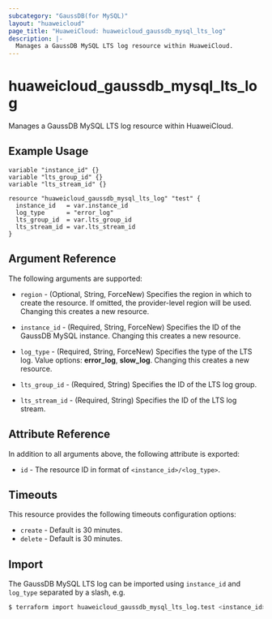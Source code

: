 ```yaml
---
subcategory: "GaussDB(for MySQL)"
layout: "huaweicloud"
page_title: "HuaweiCloud: huaweicloud_gaussdb_mysql_lts_log"
description: |-
  Manages a GaussDB MySQL LTS log resource within HuaweiCloud.
---
```


# huaweicloud_gaussdb_mysql_lts_log

Manages a GaussDB MySQL LTS log resource within HuaweiCloud.

## Example Usage

```hcl
variable "instance_id" {}
variable "lts_group_id" {}
variable "lts_stream_id" {}

resource "huaweicloud_gaussdb_mysql_lts_log" "test" {
  instance_id   = var.instance_id
  log_type      = "error_log"
  lts_group_id  = var.lts_group_id
  lts_stream_id = var.lts_stream_id
}
```

## Argument Reference

The following arguments are supported:

* `region` - (Optional, String, ForceNew) Specifies the region in which to create the resource.
  If omitted, the provider-level region will be used. Changing this creates a new resource.

* `instance_id` - (Required, String, ForceNew) Specifies the ID of the GaussDB MySQL instance.
  Changing this creates a new resource.

* `log_type` - (Required, String, ForceNew) Specifies the type of the LTS log.
  Value options: **error_log**, **slow_log**. Changing this creates a new resource.

* `lts_group_id` - (Required, String) Specifies the ID of the LTS log group.

* `lts_stream_id` - (Required, String) Specifies the ID of the LTS log stream.

## Attribute Reference

In addition to all arguments above, the following attribute is exported:

* `id` - The resource ID in format of `<instance_id>/<log_type>`.

## Timeouts

This resource provides the following timeouts configuration options:

* `create` - Default is 30 minutes.
* `delete` - Default is 30 minutes.

## Import

The GaussDB MySQL LTS log can be imported using `instance_id` and `log_type` separated by a slash, e.g.

```bash
$ terraform import huaweicloud_gaussdb_mysql_lts_log.test <instance_id>/<log_type>
```
